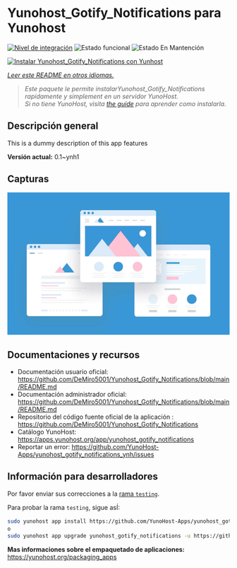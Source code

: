 <!--
Este archivo README esta generado automaticamente<https://github.com/YunoHost/apps/tree/master/tools/readme_generator>
No se debe editar a mano.
-->

# Yunohost_Gotify_Notifications para Yunohost

[![Nivel de integración](https://apps.yunohost.org/badge/integration/yunohost_gotify_notifications)](https://ci-apps.yunohost.org/ci/apps/yunohost_gotify_notifications/)
![Estado funcional](https://apps.yunohost.org/badge/state/yunohost_gotify_notifications)
![Estado En Mantención](https://apps.yunohost.org/badge/maintained/yunohost_gotify_notifications)

[![Instalar Yunohost_Gotify_Notifications con Yunhost](https://install-app.yunohost.org/install-with-yunohost.svg)](https://install-app.yunohost.org/?app=yunohost_gotify_notifications)

*[Leer este README en otros idiomas.](./ALL_README.md)*

> *Este paquete le permite instalarYunohost_Gotify_Notifications rapidamente y simplement en un servidor YunoHost.*  
> *Si no tiene YunoHost, visita [the guide](https://yunohost.org/install) para aprender como instalarla.*

## Descripción general

This is a dummy description of this app features


**Versión actual:** 0.1~ynh1

## Capturas

![Captura de Yunohost_Gotify_Notifications](./doc/screenshots/example.jpg)

## Documentaciones y recursos

- Documentación usuario oficial: <https://github.com/DeMiro5001/Yunohost_Gotify_Notifications/blob/main/README.md>
- Documentación administrador oficial: <https://github.com/DeMiro5001/Yunohost_Gotify_Notifications/blob/main/README.md>
- Repositorio del código fuente oficial de la aplicación : <https://github.com/DeMiro5001/Yunohost_Gotify_Notifications>
- Catálogo YunoHost: <https://apps.yunohost.org/app/yunohost_gotify_notifications>
- Reportar un error: <https://github.com/YunoHost-Apps/yunohost_gotify_notifications_ynh/issues>

## Información para desarrolladores

Por favor enviar sus correcciones a la [rama `testing`](https://github.com/YunoHost-Apps/yunohost_gotify_notifications_ynh/tree/testing).

Para probar la rama `testing`, sigue asÍ:

```bash
sudo yunohost app install https://github.com/YunoHost-Apps/yunohost_gotify_notifications_ynh/tree/testing --debug
o
sudo yunohost app upgrade yunohost_gotify_notifications -u https://github.com/YunoHost-Apps/yunohost_gotify_notifications_ynh/tree/testing --debug
```

**Mas informaciones sobre el empaquetado de aplicaciones:** <https://yunohost.org/packaging_apps>
